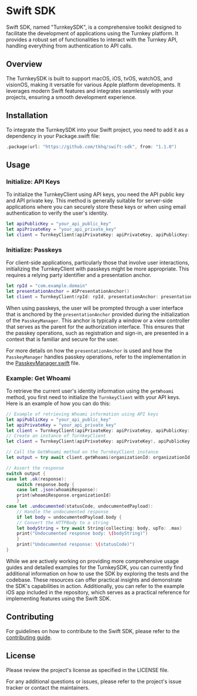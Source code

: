 # Swift SDK

Swift SDK, named "TurnkeySDK", is a comprehensive toolkit designed to facilitate the development of applications using the Turnkey platform. It provides a robust set of functionalities to interact with the Turnkey API, handling everything from authentication to API calls.

## Overview

The TurnkeySDK is built to support macOS, iOS, tvOS, watchOS, and visionOS, making it versatile for various Apple platform developments. It leverages modern Swift features and integrates seamlessly with your projects, ensuring a smooth development experience.

## Installation

To integrate the TurnkeySDK into your Swift project, you need to add it as a dependency in your Package.swift file:

```swift
.package(url: "https://github.com/tkhq/swift-sdk", from: "1.1.0")
```

## Usage

### Initialize: API Keys

To initialize the TurnkeyClient using API keys, you need the API public key and API private key. This method is generally suitable for server-side applications where you can securely store these keys or when using email authentication to verify the user's identity.

```swift
let apiPublicKey = "your_api_public_key"
let apiPrivateKey = "your_api_private_key"
let client = TurnkeyClient(apiPrivateKey: apiPrivateKey, apiPublicKey: apiPublicKey)
```

### Initialize: Passkeys

For client-side applications, particularly those that involve user interactions, initializing the TurnkeyClient with passkeys might be more appropriate. This requires a relying party identifier and a presentation anchor.

```swift
let rpId = "com.example.domain"
let presentationAnchor = ASPresentationAnchor()
let client = TurnkeyClient(rpId: rpId, presentationAnchor: presentationAnchor)
```

When using passkeys, the user will be prompted through a user interface that is anchored by the `presentationAnchor` provided during the initialization of the `PasskeyManager`. This anchor is typically a window or a view controller that serves as the parent for the authorization interface. This ensures that the passkey operations, such as registration and sign-in, are presented in a context that is familiar and secure for the user.

For more details on how the `presentationAnchor` is used and how the `PasskeyManager` handles passkey operations, refer to the implementation in the [PasskeyManager.swift](./Sources/Shared/PasskeyManager.swift) file.

### Example: Get Whoami

To retrieve the current user's identity information using the `getWhoami` method, you first need to initialize the `TurnkeyClient` with your API keys. Here is an example of how you can do this:

```swift
// Example of retrieving Whoami information using API keys
let apiPublicKey = "your_api_public_key"
let apiPrivateKey = "your_api_private_key"
let client = TurnkeyClient(apiPrivateKey: apiPrivateKey, apiPublicKey: apiPublicKey)
// Create an instance of TurnkeyClient
let client = TurnkeyClient(apiPrivateKey: apiPrivateKey!, apiPublicKey: apiPublicKey!)

// Call the GetWhoami method on the TurnkeyClient instance
let output = try await client.getWhoami(organizationId: organizationId!)

// Assert the response
switch output {
case let .ok(response):
    switch response.body {
    case let .json(whoamiResponse):
    print(whoamiResponse.organizationId)
    }
case let .undocumented(statusCode, undocumentedPayload):
    // Handle the undocumented response
    if let body = undocumentedPayload.body {
    // Convert the HTTPBody to a string
    let bodyString = try await String(collecting: body, upTo: .max)
    print("Undocumented response body: \(bodyString)")
    }
    print("Undocumented response: \(statusCode)")
}
```

While we are actively working on providing more comprehensive usage guides and detailed examples for the TurnkeySDK, you can currently find additional information on how to use the SDK by exploring the tests and the codebase. These resources can offer practical insights and demonstrate the SDK's capabilities in action. Additionally, you can refer to the example iOS app included in the repository, which serves as a practical reference for implementing features using the Swift SDK.

## Contributing

For guidelines on how to contribute to the Swift SDK, please refer to the [contributing guide](CONTRIBUTING.md).

## License

Please review the project's license as specified in the LICENSE file.

For any additional questions or issues, please refer to the project's issue tracker or contact the maintainers.
